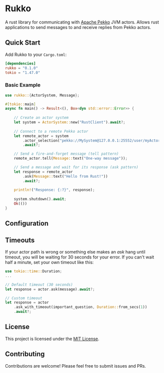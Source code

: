 # Rukko

A rust library for communicating with [Apache Pekko](https://pekko.apache.org) JVM actors. Allows rust applications to
send messages to and receive replies from Pekko actors.

## Quick Start

Add Rukko to your `Cargo.toml`:

```toml
[dependencies]
rukko = "0.1.0"
tokio = "1.47.0"
```

### Basic Example

```rust
use rukko::{ActorSystem, Message};

#[tokio::main]
async fn main() -> Result<(), Box<dyn std::error::Error>> {
    
    // Create an actor system
    let system = ActorSystem::new("RustClient").await?;
    
    // Connect to a remote Pekko actor
    let remote_actor = system
        .actor_selection("pekko://MySystem@127.0.0.1:25552/user/myActor")
        .await?;

    // Send a fire-and-forget message (tell pattern)
    remote_actor.tell(Message::text("One-way message"));

    // Send a message and wait for its response (ask pattern)
    let response = remote_actor
        .ask(Message::text("Hello from Rust!"))
        .await?;
    
    println!("Response: {:?}", response);
    
    system.shutdown().await;
    Ok(())
}
```

## Configuration

## Timeouts

If your actor path is wrong or something else makes an _ask_ hang until timeout, you will be waiting for 30 seconds for
your error. If you can't wait half a minute, set your own timeout like this:

```rust
use tokio::time::Duration;                                                                                                                                                                                                                                                 
...

// Default timeout (30 seconds)
let response = actor.ask(message).await?;

// Custom timeout
let response = actor
    .ask_with_timeout(important_question, Duration::from_secs(1))
    .await?;
```

## License

This project is licensed under the [MIT License](LICENSE).

## Contributing

Contributions are welcome! Please feel free to submit issues and PRs.

